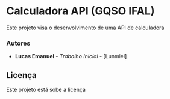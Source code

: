 # Calculadora API (GQSO IFAL)

 Este projeto visa o desenvolvimento de uma API de calculadora

### Autores

* **Lucas Emanuel** - *Trabalho Inicial* - [Lunmiel]

## Licença

 Este projeto está sobe a licença
